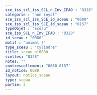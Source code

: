 ```yaml
---
sce_iss_scl_iss_SCL_n_Inv_IFAO : "8328"
categorie : "non royal"
sce_iss_scl_iss_SCE_id_sceau : "0080"
sce_iss_scl_iss_SCE_id_sceau : "0157"
typeObjet : "Sceau"
sce_iss_SCL_n_Inv_IFAO : "8328"
id_sceau : "0080"
motif : "animal ?"
type_sceau : "cylindre"
title: sceau n°0080
scelles: "8328"
notes: ""
contrescellement: "0080,0157"
id_notice: 0080
layout: notice_sceau
type: sceau
partie: 2
---
```

